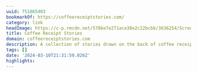 ```yaml
---
uuid: 751865403
bookmarkOf: https://coffeereceiptstories.com/
category: link
headImage: https://c-p.rmcdn.net/5786e7e271ace38e2c22bcbb/3636254/Screenshot-2a348530-ac4e-4310-88cd-116c3f103b5e_readyscr_1024.jpg
title: Coffee Receipt Stories
domain: coffeereceiptstories.com
description: A collection of stories drawn on the back of coffee receipts by Odding
tags: []
date: '2024-03-10T21:31:59.026Z'
highlights:
---
```





